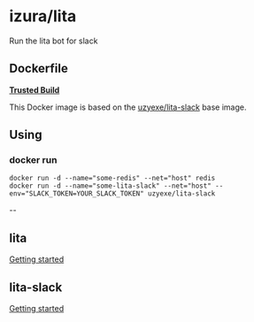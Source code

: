 # izura/lita

Run the lita bot for slack

## Dockerfile

[**Trusted Build**](https://registry.hub.docker.com/u/izura/lita/)

This Docker image is based on the [uzyexe/lita-slack](https://registry.hub.docker.com/u/uzyexe/lita-slack/) base image.

## Using

### docker run

    docker run -d --name="some-redis" --net="host" redis
    docker run -d --name="some-lita-slack" --net="host" --env="SLACK_TOKEN=YOUR_SLACK_TOKEN" uzyexe/lita-slack

--

## lita

[Getting started](http://docs.lita.io/getting-started/)

## lita-slack

[Getting started](https://github.com/kenjij/lita-slack)


